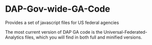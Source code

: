 DAP-Gov-wide-GA-Code
====================

Provides a set of javascript files for US federal agencies

The most current version of DAP GA code is the Universal-Federated-Analytics files, which you will find in both full and minified versions.
